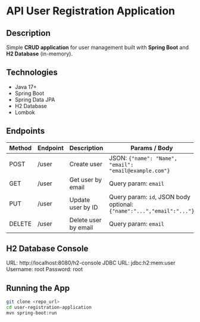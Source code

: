 # API User Registration Application

## Description
Simple **CRUD application** for user management built with **Spring Boot** and **H2 Database** (in-memory).

## Technologies
- Java 17+
- Spring Boot
- Spring Data JPA
- H2 Database
- Lombok

## Endpoints

| Method | Endpoint | Description | Params / Body |
|--------|---------|------------|---------------|
| POST   | /user   | Create user | JSON: `{"name": "Name", "email": "email@example.com"}` |
| GET    | /user   | Get user by email | Query param: `email` |
| PUT    | /user   | Update user by ID | Query param: `id`, JSON body optional: `{"name":"...","email":"..."}` |
| DELETE | /user   | Delete user by email | Query param: `email` |


## H2 Database Console
URL: http://localhost:8080/h2-console
JDBC URL: jdbc:h2:mem:user
Username: root
Password: root

## Running the App
```bash
git clone <repo_url>
cd user-registration-application
mvn spring-boot:run
